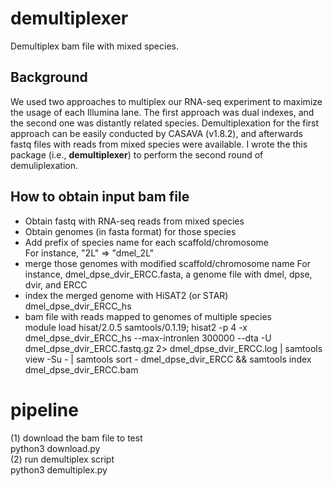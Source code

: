 # demultiplexer
Demultiplex bam file with mixed species.

## Background
We used two approaches to multiplex our RNA-seq experiment to maximize the usage of each Illumina lane. The first approach was dual indexes, and the second one was distantly related species. Demultiplexation for the first approach can be easily conducted by CASAVA (v1.8.2), and afterwards fastq files with reads from mixed species were available. I wrote the this package (i.e., **demultiplexer**) to perform the second round of demuliplexation.

## How to obtain input bam file
* Obtain fastq with RNA-seq reads from mixed species<br>
* Obtain genomes (in fasta format) for those species<br>
* Add prefix of species name for each scaffold/chromosome<br>
For instance, "2L" => "dmel_2L"
* merge those genomes with modified scaffold/chromosome name
For instance, dmel_dpse_dvir_ERCC.fasta, a genome file with dmel, dpse, dvir, and ERCC
* index the merged genome with HiSAT2 (or STAR)
dmel_dpse_dvir_ERCC_hs
* bam file with reads mapped to genomes of multiple species<br>
module load hisat/2.0.5 samtools/0.1.19; hisat2 -p 4 -x dmel_dpse_dvir_ERCC_hs --max-intronlen 300000 --dta -U dmel_dpse_dvir_ERCC.fastq.gz 2> dmel_dpse_dvir_ERCC.log | samtools view  -Su - | samtools sort - dmel_dpse_dvir_ERCC && samtools index dmel_dpse_dvir_ERCC.bam


# pipeline
(1) download the bam file to test<br>
python3 download.py<br>
(2) run demultiplex script<br>
python3 demultiplex.py<br>
